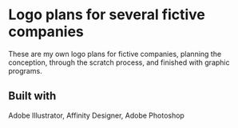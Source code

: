 # Logo plans for several fictive companies
These are my own logo plans for fictive companies, planning the conception, through the scratch process, and finished with graphic programs.

## Built with
Adobe Illustrator, Affinity Designer, Adobe Photoshop

